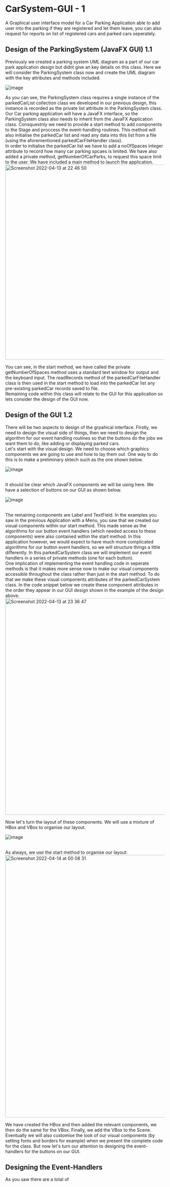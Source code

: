 # CarSystem-GUI - 1
 A Graphical user interface model for a Car Parking Application able to add user into the parking if they are registered and let them leave, you can also request for reports on list of registered cars and parked cars seperately.
 
 ## Design of the ParkingSystem (JavaFX GUI) 1.1
 Previously we created a parking system UML diagram as a part of our car park application design but didnt give an key details on this class. Here we will consider the ParkingSystem class now and create the UML diagram with the key attributes and methods included. 
 
![image](https://read-api.kortext.com/mvc/e/396806/OEBPS/images/467128_4_En_12_Chapter/467128_4_En_12_Fig1_HTML.png)
 
 As you can see, the ParkingSystem class requires a single instance of the parkedCarList collection class we developed in our previous design, this instance is recorded as the private list attribute in the ParkingSystem class.
 <br>
 Our Car parking application will have a JavaFX interface, so the ParkingSystem class also needs to inherit from the JavaFX Application class. Consquestnly we need to provide a start method to add components to the Stage and proccess the event-handling routines. This method will also initialise the parkedCar list and read any data into this list from a file (using the aforementioned parkedCarFileHandler class).
 <br>
 In order to initialise the parkedCar list we have to add a noOfSpaces integer attribute to record how many car parking spcaes is limited. We have also added a private method, getNumberOfCarParks, to request this space limit to the user. We have included a main method to launch the application.
 <br>
<img width="617" alt="Screenshot 2022-04-13 at 22 46 50" src="https://user-images.githubusercontent.com/77361838/163275828-487b5ff2-bd0f-476e-bb0d-172b06853789.png">
<br>

You can see, in the start method, we have called the private getNumberOfSpaces method uses a standard text window for output and the keyboard input. The readRecords method of the parkedCarFileHandler class is then used in the start method to load into the parkedCar list any pre-existing parkedCar records saved to file.
<br>
Remaining code within this class will relate to the GUI for this application so lets consider the design of the GUI now.

## Design of the GUI 1.2

There will be two aspects to design of the grpahical interface. FIrstly, we need to design the visual side of things, then we need to design the algorithm for our event handling routines so that the buttons do the jobs we want them to do, like adding or displaying parked cars.
<br> 
Let's start with the visual design. We need to choose which graphics components we are going to use and how to lay them out. One way to do this is to make a preliminary sktech such as the one shown below.

![image](https://user-images.githubusercontent.com/77361838/163276562-c9872adf-fa28-443e-ba24-25ec68dfe314.png)

<br>
It should be clear which JavaFX components we will be using here. We have a selection of buttons on our GUI as shown below. 

![image](https://user-images.githubusercontent.com/77361838/163276778-a7d39f21-d403-47df-81d0-f1f5bf5f4bcc.png)

<br>
The remaining components are Label and TextField. In the examples you saw in the previous Application with a Menu, you saw that we created our visual components within our start method. This made sense as the algorithms for our button event handlers (which needed access to these components) were also contained within the start method. In this application however, we would expect to have much more complicated algorithms for our button event handlers, so we will structure things a little differently. In this parkedCarSystem class we will implement our event handlers in a series of private methods (one for each button).
<br>
One implication of implementing the event handling code in seperate methods is that it makes more sense now to make our visual components accessible throughout the class rather than just in the start method. To do that we make these visual components attributes of the parkedCarSystem  class. In the code snippet below we create these component attributes in the order they appear in our GUI design shown in the example of the design above. 

<img width="685" alt="Screenshot 2022-04-13 at 23 36 47" src="https://user-images.githubusercontent.com/77361838/163281331-9efa68f1-7713-494b-ae59-9fcc88529d3a.png">

<br>

Now let's turn the layout of these components. We will use a mixture of HBox and VBox to organise our layout.

![image](https://user-images.githubusercontent.com/77361838/163281437-7899e3ae-6d55-4299-8a54-d10af3f5cce4.png)

<br>
As always, we use the start method to organise our layout:

<img width="830" alt="Screenshot 2022-04-14 at 00 08 31" src="https://user-images.githubusercontent.com/77361838/163284199-d5c108cb-de13-4db9-b754-88a12735fcab.png">

We have created the HBox and then added the relevant components, we then do the same for the VBox. Finally, we add the VBox to the Scene.
<br>
Eventually we will also customise the look of our visual components (by setting fonts and borders for example) when we present the complete code for the class. But now let's turn our attention to designing the event-handlers for the buttons on our GUI.

## Designing the Event-Handlers

As you saw there are a total of 

